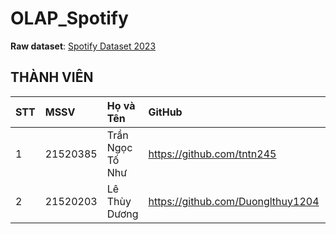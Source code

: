 # OLAP_Spotify
**Raw dataset**: [Spotify Dataset 2023](https://www.kaggle.com/datasets/tonygordonjr/spotify-dataset-2023)
## THÀNH VIÊN

| STT | MSSV     | Họ và Tên            | GitHub                            | Email                  |
| :-- | :------- | :------------------- | :-------------------------------- | :--------------------- |
| 1   | 21520385 | Trần Ngọc Tố Như     | https://github.com/tntn245        | 21520385@gm.uit.edu.vn |
| 2   | 21520203 | Lê Thùy Dương        | https://github.com/Duonglthuy1204 | 21520203@gm.uit.edu.vn |
